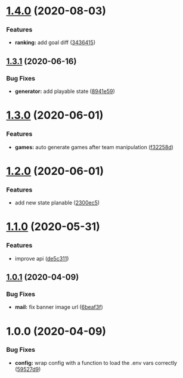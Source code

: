 # [1.4.0](https://github.com/copa-ch/copa-backend/compare/v1.3.1...v1.4.0) (2020-08-03)


### Features

* **ranking:** add goal diff ([3436415](https://github.com/copa-ch/copa-backend/commit/343641525e201e14a53d15a1bb2d18f30c9e8319))

## [1.3.1](https://github.com/copa-ch/copa-backend/compare/v1.3.0...v1.3.1) (2020-06-16)


### Bug Fixes

* **generator:** add playable state ([8941e59](https://github.com/copa-ch/copa-backend/commit/8941e5972894db1ac556f7ca2e5ef6014f6b0c2e))

# [1.3.0](https://github.com/copa-ch/copa-backend/compare/v1.2.0...v1.3.0) (2020-06-01)


### Features

* **games:** auto generate games after team manipulation ([f32258d](https://github.com/copa-ch/copa-backend/commit/f32258db3105feaf22eb9cc106f1aa3410530c5b))

# [1.2.0](https://github.com/copa-ch/copa-backend/compare/v1.1.0...v1.2.0) (2020-06-01)


### Features

* add new state planable ([2300ec5](https://github.com/copa-ch/copa-backend/commit/2300ec57e6b6c5a65e7ece437c1e3c6d9bad627a))

# [1.1.0](https://github.com/copa-ch/copa-backend/compare/v1.0.1...v1.1.0) (2020-05-31)


### Features

* improve api ([de5c311](https://github.com/copa-ch/copa-backend/commit/de5c311a47462ec0e70f68c68fa9de05d3947c08))

## [1.0.1](https://github.com/copa-ch/copa-backend/compare/v1.0.0...v1.0.1) (2020-04-09)


### Bug Fixes

* **mail:** fix banner image url ([6beaf3f](https://github.com/copa-ch/copa-backend/commit/6beaf3fc40a02feaadac5c149946a02ce7b4aa3b))

# 1.0.0 (2020-04-09)


### Bug Fixes

* **config:** wrap config with a function to load the .env vars correctly ([59527d9](https://github.com/copa-ch/copa-backend/commit/59527d9b640168ab058e703b59db45c798483d1b))
